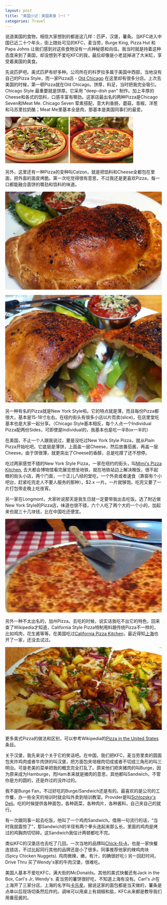 ```yaml
---
layout: post
title: "美国小记：美国美食（一）"
categories: Travel
---
```

说道美国的食物，相信大家想到的都是这几样：匹萨，汉堡，薯条。当KFC进入中国已近二十个年头，街上随处可见的KFC，麦当劳，Burge King, Pizza Hut 和 Papa Johns 让我们感到对这些食物没有一点神秘感和向往。我当时就是持着这种态度来到了美国，却没想到不爱吃KFC的我，最后却像是小老鼠掉进了大米缸，享受着美国的美食。

先说匹萨吧。美式匹萨有好多种。公司所在的科罗拉多属于美国中西部，当地没有自己的Pizza Style，而一家Pizza店 - [Old Chicago](http://www.oldchicago.com/) 在这里却有很多分店。上次去美国的时候，第一顿Pizza就在Old Chicago。饼厚，料足，当时把我完全吸引。Chicago Style 最重要就是饼厚。它采用 "deep-dish pan" 制作。加上丰厚的Cheese和各式的馅料，口感丰富有嚼劲。这家店最出名的两种Pizza是Chicago Seven和Meat Me. Chicago Seven 荤素搭配，意大利香肠，蘑菇，青椒，洋葱和马苏里拉奶酪；Meat Me里基本全是肉，那基本是美国同事们的最爱。

![](/images/Chicago7Pizza.jpg "Chicago7Pizza") ![](/images/CapresePizza.jpg "CapresePizza")

另外，这里还有一种Pizza的变种叫Calzon，就是把馅料和Cheese全都包在里面，把外面的面皮烤脆。第一次吃觉得很有意思，不过我还是更喜欢Pizza，每一口都能融合面饼的嚼劲和馅料的味道。

![](/images/pizza_old_chicago_calzon.png "pizza_old_chicago_calzon")

![](/images/pizza_old_chicago_calzon2.png "pizza_old_chicago_calzon2")

另一种有名的Pizza就是New York Style啦。它的特点就是薄，而且每份Pizza都很大，基本是15-18寸左右。在纽约街头有很多小店以片而卖(slice)，在店里堂吃基本也是大家一起分享。（Chicago Style基本相反，每个人点一个Individual Pizza配两份Sides，可即使是Individual的，我基本也是吃一半Box一半的）

在美国，不止一个人跟我说过，要是没吃过New York Style Pizza，就从Plain Pizza开始吃吧。它底层是薄饼，上面盖一层Cheese，然后放番茄酱，再盖一层Cheese。由于饼很薄，就更突出了Cheese的香醇，总是吃撑了还不想停。

吃过两家感觉不错的New York Style Pizza，一家在纽约的街头，叫[Mimi's Pizza Kitchen](http://www.yelp.com/biz/mimis-pizza-kitchen-new-york), 去大都会博物馆看完展览想坐地铁，就在地铁站边上解决晚饭，很不起眼的街头小店，两个门面，一个正儿八经的堂吃，一个外卖或者速食（靠窗有个小吧台，赶紧吃完走人不要人服务的那种）。$2.x 一片。一片就够饱。吃完又要了一片打包带走晚上吃夜宵。

另一家在Longmont，大家听说那天是我生日就一定要带我出去吃饭。选了附近做New York Style的Pizza店，味道也很不错，六个人吃了两个大的一个小的，加起来也就三十几块钱，比在中国吃还便宜。

![](/images/pizza_longmont.png "pizza_longmont")

另外一种不太出名的，加州Pizza。去吃的时候，说实话我吃不出它的特色，回来查了Wikipedia才知道，California Style Pizza特制用料跟传统Pizza不一样的，比如鸡肉，花生酱等等。在美国吃过[California Pizza Kitchen](http://www.yelp.com/biz/california-pizza-kitchen-boulder)，最近得知[上海](http://www.dianping.com/shop/4502941)也开了一家，还没去试过。

![](/images/pizza_california.png "pizza_california")

更多美式Pizza的做法和区别，可以参考Wikipedia的[Pizza in the United States](http://en.wikipedia.org/wiki/Pizza_in_the_United_States)条目。

关于汉堡，我先来说个关于它的笑话吧。在中国，我们把KFC，麦当劳里卖的圆面包夹炸鸡肉或者牛肉饼的叫汉堡，把方面包夹培根肉切成或者不切成三角形的叫三明治。可是老美的菜单把我的概念完全打乱了。原来他们把夹猪肉的叫Burge，因为原来成为Hamburge，而Ham本来就是猪肉的意思，其他都叫Sandwich，不管你是方的圆的，还是炸过的没炸过的。

我不是Burge Fan，不过好吃的Burge/Sandwich还是有的。最喜欢的是公司的工作餐，办一些全天的培训时就会叫外卖到培训教室。Provider是叫[Schlozsky's Deli](http://www.yelp.com/biz/schlotzskys-deli-longmont)。吃的时候提供各种面包，各种蔬菜，各种肉片，各种酱料，自己夹自己的就行。

有一次跟同事一起去吃饭，他叫了一个鸡肉Sandwich。借用一句流行的话，“当时我就震惊了”，那Sandwich的半径有两个拳头连起来那么长，里面的鸡肉是烤过的鸡胸肉切切碎。这Sandwich我估计两顿都吃不完。

类似KFC的汉堡店也去吃了几回。一次当地的品牌叫[Chick-fil-A](http://www.yelp.com/biz/chick-fil-a-longmont)，也是一家快餐连锁店，不过比起同行其他的品牌还是小了很多。同事推荐他家的辣鸡肉块 (Spicy Chicken Nuggets). 鸡肉微辣，嫩，有汁，的确很好吃:) 另一回赶时间，Drive Thru 买了Wendy's家的牛肉汉堡，很难吃。

美国人基本不爱吃KFC，满大街的McDonalds。其他的美式快餐还有Jack in the Box, Carl's Jr, Wendy's. 麦当劳的薯饼很好吃，不知道上海有没有。Carl's Jr在上海开了三家分店，上海的名字叫[卡乐星](http://www.dianping.com/search/keyword/1/0_%E5%8D%A1%E4%B9%90%E6%98%9F)。据说这家的面包都是当天做的，薯条是点单以后现场切条然后炸的。调味可以用桌上有胡椒和盐，KFC从来都是教导我们用番茄酱的。

